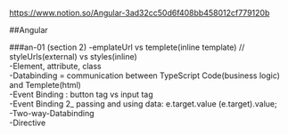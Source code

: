 https://www.notion.so/Angular-3ad32cc50d6f408bb458012cf779120b

##Angular

###an-01 (section 2)
-emplateUrl vs templete(inline template) // styleUrls(external) vs styles(inline)
<br>-Element, attribute, class
<br>-Databinding = communication between TypeScript Code(business logic) and Templete(html)
<br>-Event Binding : button tag vs input tag
<br>-Event Binding 2\_ passing and using data: e.target.value (<HTMLInputElement>e.target).value;
<br>-Two-way-Databinding
<br>-Directive
